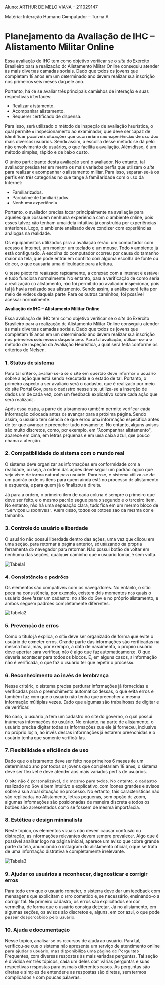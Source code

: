 
Aluno: ARTHUR DE MELO VIANA – 211029147

Matéria: Interação Humano Computador – Turma A

# Planejamento da Avaliação de IHC – Alistamento Militar Online

Essa avaliação de IHC tem como objetivo verificar se o _site_ do Exército Brasileiro para a realização do Alistamento Militar Online conseguiu atender às mais diversas camadas sociais. Dado que todos os jovens que completam 18 anos em um determinado ano devem realizar sua inscrição nos primeiros seis meses daquele ano.

Portanto, há de se avaliar três principais caminhos de interação e suas respectivas interfaces:

- Realizar alistamento.
- Acompanhar alistamento.
- Requerer certificado de dispensa.

Para isso, será utilizado o método de inspeção de avaliação heurística, o qual permite o inspecionamento ao examinador, que deve ser capaz de identificar possíveis situações que ocorreriam nas experiências de uso dos mais diversos usuários. Sendo assim, a escolha desse método se dá pelo não envolvimento de usuários, o que facilita a avaliação. Além disso, é um método simples, rápido e de baixo custo.

O único participante desta avaliação será o avaliador. No entanto, tal avaliador precisa ter em mente os mais variados perfis que utilizam o _site_ para realizar e acompanhar o alistamento militar. Para isso, separar-se-á os perfis em três categorias no que tange à familiaridade com o uso da Internet:

- Familiarizados.
- Parcialmente familiarizados.
- Nenhuma experiência.

Portanto, o avaliador precisa focar principalmente na avaliação para aqueles que possuem nenhuma experiência com o ambiente online, pois esses talvez não tenham uma ideia intuitiva já construída por experiências anteriores. Logo, o ambiente analisado deve condizer com experiências análogas na realidade.

Os equipamentos utilizados para a avaliação serão: um computador com acesso à Internet, um monitor, um teclado e um mouse. Todo o ambiente já está configurado. A escolha do computador ocorreu por causa do tamanho maior da tela, que pode entrar em conflito com alguma escolha de fonte ou de cor, o que causaria uma dificuldade para a leitura.

O teste piloto foi realizado rapidamente, a conexão com a internet é estável e tudo funciona normalmente. No entanto, para a verificação de como seria a realização do alistamento, não foi permitido ao avaliador inspecionar, pois tal já havia realizado seu alistamento. Sendo assim, a análise será feita por meio de vídeos daquela parte. Para os outros caminhos, foi possível acessar normalmente.

**Avaliação de IHC – Alistamento Militar Online**

Essa avaliação de IHC tem como objetivo verificar se o _site_ do Exército Brasileiro para a realização do Alistamento Militar Online conseguiu atender às mais diversas camadas sociais. Dado que todos os jovens que completam 18 anos em um determinado ano devem realizar sua inscrição nos primeiros seis meses daquele ano. Para tal avaliação, utilizar-se-á o método de inspeção da Avaliação Heurística, a qual será feita conforme os critérios de Nielsen.

### 1. Status do sistema

Para tal critério, avaliar-se-á se o site em questão deve informar o usuário sobre a ação que está sendo executada e o estado de tal. Portanto, o primeiro aspecto a ser avaliado será o cadastro, que é realizado por meio do site Portal Gov, para o cadastro nesse site, utiliza-se a inserção de dados um de cada vez, com um feedback explicativo sobre cada ação que será realizada.

Após essa etapa, a parte de alistamento também permite verificar cada informação colocada antes de avançar para a próxima página. Sendo assim, o usuário tem ciência de que errou uma informação específica antes de ter que avançar e preencher tudo novamente. No entanto, alguns avisos são muito discretos, como, por exemplo, em "Acompanhar alistamento", aparece em cima, em letras pequenas e em uma caixa azul, que pouco chama a atenção.

### 2. Compatibilidade do sistema com o mundo real

O sistema deve organizar as informações em conformidade com a realidade, ou seja, a ordem das ações deve seguir um padrão lógico que seja visto de forma natural pelo usuário. Para isso, o sistema utiliza-se de um padrão onde os itens para quem ainda está no processo de alistamento à esquerda, e para quem já o finalizou à direita.

Já para a ordem, o primeiro item de cada coluna é sempre o primeiro que deve ser feito, e o mesmo padrão segue para o segundo e o terceiro item. No entanto, não há uma separação clara, tudo fica em um mesmo bloco de "Serviços Disponíveis". Além disso, todos os botões são da mesma cor e tamanho.

### 3. Controle do usuário e liberdade

O usuário não possui liberdade dentro das ações, uma vez que clicou em uma seção, para retornar à página anterior, só utilizando da própria ferramenta do navegador para retornar. Não possui botão de voltar em nenhuma das seções, qualquer caminho que o usuário tomar, é sem volta.

![Tabela1](../../img/avaliacoes/tabela1.png)


### 4. Consistência e padrões

Os elementos são compatíveis com os navegadores. No entanto, o sítio peca na consistência, por exemplo, existem dois momentos nos quais o usuário deve fazer um cadastro: no sítio do Gov e no próprio alistamento, e ambos seguem padrões completamente diferentes.

![Tabela2](../../img/avaliacoes/tabela2.png)

### 5. Prevenção de erros

Como o título já explica, o sítio deve ser organizado de forma que evite o usuário de cometer erros. Grande parte das informações são verificadas na mesma hora, mas, por exemplo, a data de nascimento, o próprio usuário deve apertar para verificar, não é algo que faz automaticamente. O que deveria acontecer para todos os blocos. E, em alguns casos, a informação não é verificada, o que faz o usuário ter que repetir o processo.

### 6. Reconhecimento ao invés de lembrança

Nesse critério, o sistema precisa perdurar informações já fornecidas e verificadas para o preenchimento automático dessas, o que evita erros e também faz com que o usuário não tenha que preencher a mesma informação múltiplas vezes. Dado que algumas são trabalhosas de digitar e de verificar.

No caso, o usuário já tem um cadastro no site do governo, o qual possui inúmeras informações do usuário. No entanto, na parte de alistamento, o usuário precisa digitar todas as informações que ele já forneceu, inclusive no próprio login, ao invés dessas informações já estarem preenchidas e o usuário tenha que somente verificá-las.

### 7. Flexibilidade e eficiência de uso

Dado que o alistamento deve ser feito nos primeiros 6 meses de um determinado ano por todos os jovens que completariam 18 anos, o sistema deve ser flexível e deve atender aos mais variados perfis de usuários.

O site não é personalizável, é o mesmo para todos. No entanto, o cadastro realizado no Gov é bem intuitivo e explicativo, com ícones grandes e avisos sobre a sua atual situação no processo. No entanto, tais características não são replicadas no Alistamento, letras pequenas, sem opção de zoom, algumas informações são posicionadas de maneira discreta e todos os botões são apresentados como se fossem de mesma importância.

### 8. Estética e design minimalista

Neste tópico, os elementos visuais não devem causar confusão ou distração, as informações relevantes devem sempre prevalecer. Algo que é possível analisar logo na página inicial, aparece um aviso que cobre grande parte da tela, anunciando o instagram do alistamento oficial, o que se trata de uma informação distrativa e completamente irrelevante.

![Tabela3](../../img/avaliacoes/tabela3.png)

### 9. Ajudar os usuários a reconhecer, diagnosticar e corrigir erros

Para todo erro que o usuário cometer, o sistema deve dar um feedback com mensagens que explicitam o erro cometido e, se necessário, ensinando-o a corrigir tal. No primeiro cadastro, os erros são explicitados em cor vermelha, de forma que o usuário consiga detectar. Já no alistamento, em algumas seções, os avisos são discretos e, alguns, em cor azul, o que pode passar despercebido pelo usuário.

### 10. Ajuda e documentação

Nesse tópico, analisa-se os recursos de ajuda ao usuário. Para tal, verificou-se que o sistema não apresenta um serviço de atendimento online para ajudar o usuário, mas disponibiliza uma página de Perguntas Frequentes, com diversas respostas às mais variadas perguntas. Tal seção é dividida em três tópicos, cada um deles com várias perguntas e suas respectivas respostas para os mais diferentes casos. As perguntas são diretas e simples de entender e as respostas são diretas, sem termos complicados e com poucas palavras.